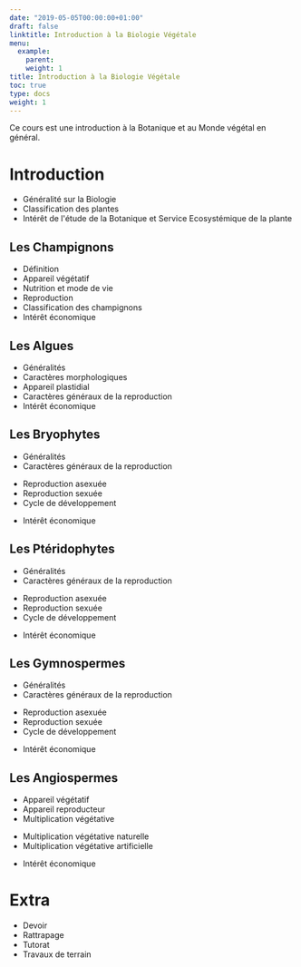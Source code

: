 ```yaml
---
date: "2019-05-05T00:00:00+01:00"
draft: false
linktitle: Introduction à la Biologie Végétale
menu:
  example:
    parent:
    weight: 1
title: Introduction à la Biologie Végétale
toc: true
type: docs
weight: 1
---
```


Ce cours est une introduction à la Botanique et au Monde végétal en général.

# Introduction
- Généralité sur la Biologie
- Classification des plantes
- Intérêt de l'étude de la Botanique et Service Ecosystémique de la plante

##  Les Champignons
- Définition
- Appareil végétatif
- Nutrition et mode de vie
- Reproduction
- Classification des champignons
- Intérêt économique

##  Les Algues
- Généralités
- Caractères morphologiques
- Appareil plastidial
- Caractères généraux de la reproduction
- Intérêt économique

##  Les Bryophytes
- Généralités
- Caractères généraux de la reproduction
 + Reproduction asexuée
 + Reproduction sexuée
 + Cycle de développement
- Intérêt économique

## Les Ptéridophytes
- Généralités
- Caractères généraux de la reproduction
+ Reproduction asexuée
+ Reproduction sexuée
+ Cycle de développement
- Intérêt économique

## Les Gymnospermes
- Généralités
- Caractères généraux de la reproduction
+ Reproduction asexuée
+ Reproduction sexuée
+ Cycle de développement
- Intérêt économique

## Les Angiospermes
- Appareil végétatif 
- Appareil reproducteur
- Multiplication végétative
+ Multiplication végétative naturelle
+ Multiplication végétative artificielle
- Intérêt économique

# Extra
- Devoir
- Rattrapage
- Tutorat
- Travaux de terrain